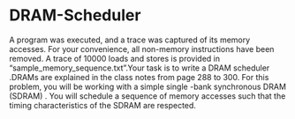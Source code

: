 # DRAM-Scheduler
A	program	was	executed,	and	a	trace	was	captured	of	its	memory	accesses.		For	your	convenience,	all	non-memory	instructions	have	been	removed.		A	trace	of	10000	loads	and	stores	is	provided	in	
“sample_memory_sequence.txt”.Your	task	is	to	write	a	DRAM	scheduler .DRAMs	are	explained	in	the	class	notes	from	page	288	to	300.		For	this	problem,	you	will	be	working	with	a	simple	single
-bank	synchronous	DRAM (SDRAM) .		You	will	schedule	a	sequence	of	memory	accesses	such	that	the	timing	characteristics	of	the	SDRAM	are	respected.
